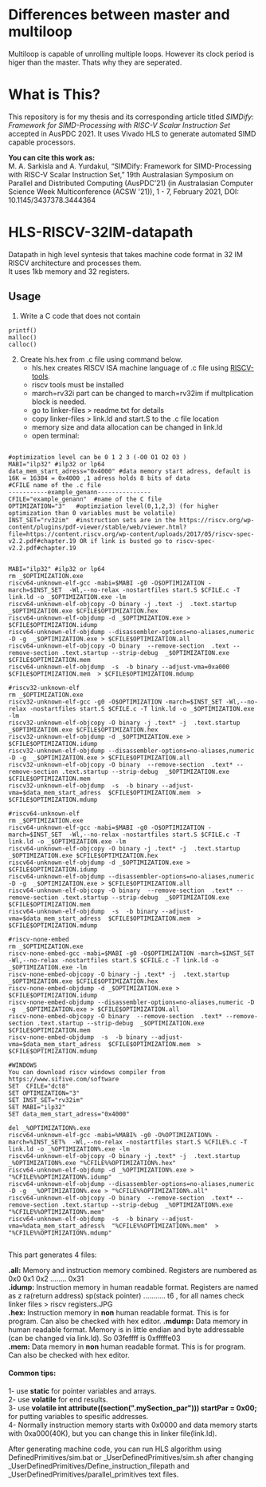 #  Differences between master and multiloop

Multiloop is capable of unrolling multiple loops. However its clock period is higer than the master. Thats why they are seperated.  


# What is This?

This repository is for my thesis and its corresponding article titled *SIMDify: Framework for SIMD-Processing with RISC-V Scalar Instruction Set* accepted in AusPDC 2021. It uses Vivado HLS to generate automated SIMD capable processors. 

**You can cite this work as:**   
M. A. Sarkisla and A. Yurdakul, “SIMDify: Framework for SIMD-Processing with RISC-V Scalar Instruction Set,” 19th Australasian Symposium on Parallel and Distributed Computing (AusPDC’21) (in Australasian Computer Science Week Multiconference (ACSW '21)), 1 - 7, February 2021, DOI: 10.1145/3437378.3444364

# HLS-RISCV-32IM-datapath
Datapath in high level syntesis that takes machine code format in 32 IM RISCV architecture and processes them.   
It uses 1kb memory and 32 registers.   
## Usage   
1. Write a C code that does not contain       
```
printf()
malloc()
calloc()
```
2. Create hls.hex from .c file using command below.   
   - hls.hex creates RISCV ISA machine language of .c file using [RISCV-tools](https://github.com/riscv/riscv-tools/tree/cf052a0e005d537bba45312146449b7451609dbd).  
   - riscv tools must be installed
   - march=rv32i part can be changed to march=rv32im if multplication block is needed.
   - go to linker-files > readme.txt for details
   - copy linker-files > link.ld and start.S to the .c file location
   - memory size and data allocation can be changed in link.ld
   - open terminal:
```

#optimization level can be 0 1 2 3 (-O0 O1 O2 O3 )
MABI="ilp32" #ilp32 or lp64
data_mem_start_adress="0x4000" #data memory start adress, default is 16K = 16384 = 0x4000 ,1 adress holds 8 bits of data
#CFILE name of the .c file
-----------example_genann---------------
CFILE="example_genann"  #name of the C file
OPTIMIZATION="3"   #optimziation level(0,1,2,3) (for higher optimization than 0 variables must be volatile)
INST_SET="rv32im"  #instruction sets are in the https://riscv.org/wp-content/plugins/pdf-viewer/stable/web/viewer.html?file=https://content.riscv.org/wp-content/uploads/2017/05/riscv-spec-v2.2.pdf#chapter.19 OR if link is busted go to riscv-spec-v2.2.pdf#chapter.19


MABI="ilp32" #ilp32 or lp64
rm _$OPTIMIZATION.exe
riscv64-unknown-elf-gcc -mabi=$MABI -g0 -O$OPTIMIZATION -march=$INST_SET  -Wl,--no-relax -nostartfiles start.S $CFILE.c -T link.ld -o _$OPTIMIZATION.exe -lm
riscv64-unknown-elf-objcopy -O binary -j .text -j  .text.startup _$OPTIMIZATION.exe $CFILE$OPTIMIZATION.hex 
riscv64-unknown-elf-objdump -d _$OPTIMIZATION.exe > $CFILE$OPTIMIZATION.idump
riscv64-unknown-elf-objdump --disassembler-options=no-aliases,numeric -D -g  _$OPTIMIZATION.exe > $CFILE$OPTIMIZATION.all
riscv64-unknown-elf-objcopy -O binary  --remove-section  .text --remove-section .text.startup --strip-debug  _$OPTIMIZATION.exe $CFILE$OPTIMIZATION.mem
riscv64-unknown-elf-objdump  -s  -b binary --adjust-vma=0xa000  $CFILE$OPTIMIZATION.mem  > $CFILE$OPTIMIZATION.mdump

#riscv32-unknown-elf
rm _$OPTIMIZATION.exe
riscv32-unknown-elf-gcc -g0 -O$OPTIMIZATION -march=$INST_SET -Wl,--no-relax -nostartfiles start.S $CFILE.c -T link.ld -o _$OPTIMIZATION.exe -lm
riscv32-unknown-elf-objcopy -O binary -j .text* -j  .text.startup _$OPTIMIZATION.exe $CFILE$OPTIMIZATION.hex 
riscv32-unknown-elf-objdump -d _$OPTIMIZATION.exe > $CFILE$OPTIMIZATION.idump
riscv32-unknown-elf-objdump --disassembler-options=no-aliases,numeric -D -g  _$OPTIMIZATION.exe > $CFILE$OPTIMIZATION.all
riscv32-unknown-elf-objcopy -O binary  --remove-section  .text* --remove-section .text.startup --strip-debug  _$OPTIMIZATION.exe $CFILE$OPTIMIZATION.mem
riscv32-unknown-elf-objdump  -s  -b binary --adjust-vma=$data_mem_start_adress  $CFILE$OPTIMIZATION.mem  > $CFILE$OPTIMIZATION.mdump

#riscv64-unknown-elf
rm _$OPTIMIZATION.exe
riscv64-unknown-elf-gcc -mabi=$MABI -g0 -O$OPTIMIZATION -march=$INST_SET  -Wl,--no-relax -nostartfiles start.S $CFILE.c -T link.ld -o _$OPTIMIZATION.exe -lm
riscv64-unknown-elf-objcopy -O binary -j .text* -j  .text.startup _$OPTIMIZATION.exe $CFILE$OPTIMIZATION.hex 
riscv64-unknown-elf-objdump -d _$OPTIMIZATION.exe > $CFILE$OPTIMIZATION.idump
riscv64-unknown-elf-objdump --disassembler-options=no-aliases,numeric -D -g  _$OPTIMIZATION.exe > $CFILE$OPTIMIZATION.all
riscv64-unknown-elf-objcopy -O binary  --remove-section  .text* --remove-section .text.startup --strip-debug  _$OPTIMIZATION.exe $CFILE$OPTIMIZATION.mem
riscv64-unknown-elf-objdump  -s  -b binary --adjust-vma=$data_mem_start_adress  $CFILE$OPTIMIZATION.mem  > $CFILE$OPTIMIZATION.mdump

#riscv-none-embed
rm _$OPTIMIZATION.exe
riscv-none-embed-gcc -mabi=$MABI -g0 -O$OPTIMIZATION -march=$INST_SET  -Wl,--no-relax -nostartfiles start.S $CFILE.c -T link.ld -o _$OPTIMIZATION.exe -lm
riscv-none-embed-objcopy -O binary -j .text* -j  .text.startup _$OPTIMIZATION.exe $CFILE$OPTIMIZATION.hex 
riscv-none-embed-objdump -d _$OPTIMIZATION.exe > $CFILE$OPTIMIZATION.idump
riscv-none-embed-objdump --disassembler-options=no-aliases,numeric -D -g  _$OPTIMIZATION.exe > $CFILE$OPTIMIZATION.all
riscv-none-embed-objcopy -O binary  --remove-section  .text* --remove-section .text.startup --strip-debug  _$OPTIMIZATION.exe $CFILE$OPTIMIZATION.mem
riscv-none-embed-objdump  -s  -b binary --adjust-vma=$data_mem_start_adress  $CFILE$OPTIMIZATION.mem  > $CFILE$OPTIMIZATION.mdump

#WINDOWS
You can download riscv windows compiler from https://www.sifive.com/software
SET  CFILE="dct8"
SET OPTIMIZATION="3"
SET INST_SET="rv32im"
SET MABI="ilp32" 
SET data_mem_start_adress="0x4000"

del _%OPTIMIZATION%.exe
riscv64-unknown-elf-gcc -mabi=%MABI% -g0 -O%OPTIMIZATION% -march=%INST_SET%  -Wl,--no-relax -nostartfiles start.S %CFILE%.c -T link.ld -o _%OPTIMIZATION%.exe -lm
riscv64-unknown-elf-objcopy -O binary -j .text* -j  .text.startup _%OPTIMIZATION%.exe "%CFILE%%OPTIMIZATION%.hex" 
riscv64-unknown-elf-objdump -d _%OPTIMIZATION%.exe > "%CFILE%%OPTIMIZATION%.idump"
riscv64-unknown-elf-objdump --disassembler-options=no-aliases,numeric -D -g  _%OPTIMIZATION%.exe > "%CFILE%%OPTIMIZATION%.all"
riscv64-unknown-elf-objcopy -O binary  --remove-section  .text* --remove-section .text.startup --strip-debug  _%OPTIMIZATION%.exe "%CFILE%%OPTIMIZATION%.mem"
riscv64-unknown-elf-objdump  -s  -b binary --adjust-vma=%data_mem_start_adress%  "%CFILE%%OPTIMIZATION%.mem"  > "%CFILE%%OPTIMIZATION%.mdump"


```

This part generates 4 files:

**.all:**  Memory and instruction memory combined. Registers are numbered as 0x0 0x1 0x2 ........ 0x31  
**.idump:**   Instruction memory in human readable format. Registers are named as z ra(return address) sp(stack pointer)   ........... t6 , for all names check linker files > riscv registers.JPG  
**.hex:**  Instruction memory in **non** human readable format. This is for program. Can also be checked with hex editor. 
**.mdump:**  Data memory in human readable format. Memory is in little endian and byte addressable (can be changed via link.ld). So 03feffff is 0xfffffe03  
**.mem:**  Data memory in **non** human readable format. This is for program. Can also be checked with hex editor. 

#### Common tips:   
1- use **static** for pointer variables and arrays.  
2- use **volatile** for end results.   
3- use **volatile int __attribute__((section(".mySection_par"))) startPar =  0x00;** for  putting variables to spesific addresses.   
4- Normally instruction memory starts with 0x0000 and data memory starts with 0xa000(40K), but you can change this in linker file(link.ld).   

After generating machine code, you can run HLS algorithm using DefinedPrimitives/sim.bat or _UserDefinedPrimitives/sim.sh after changing _UserDefinedPrimitives/Define_instruction_filepath and _UserDefinedPrimitives/parallel_primitives text files.

